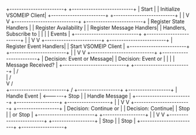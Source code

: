 +-----------------------+       +--------------------------+
| Start                 |       | Initialize VSOMEIP Client|
+-----------------------+       +--------------------------+
             |                              |
             V                              V
+---------------------------+   +------------------------+
| Register State Handlers  |   | Register Availability   |
| Register Message Handlers|   | Handlers, Subscribe to  |
|                           |   | Events                  |
+---------------------------+   +------------------------+
             |                              |
             V                              V
+------------------------+    +------------------------+
| Register Event Handlers|    | Start VSOMEIP Client   |
+------------------------+    +------------------------+
             |                              |
             V                              V
+---------------------------+   +------------------------+
| Decision: Event or Message|   | Decision: Event or      |
|                           |   | Message Received?      |
+---------------------------+   +------------------------+
             |                  /              \
             |                 /                \
             V                /                  \
+------------------------+   /    +------------------+    +------------------+
| Handle Event           | <------+ Stop     |    | Handle Message   |
+------------------------+          +------------------+    +------------------+
             |                              |
             V                              V
+------------------------+          +------------------+
| Decision: Continue or   |          | Decision: Continue|
| Stop                   |          | or Stop          |
+------------------------+          +------------------+
             |                              |
             V                              V
+------------------------+          +------------------+
| Stop                   |          | Stop             |
+------------------------+          +------------------+